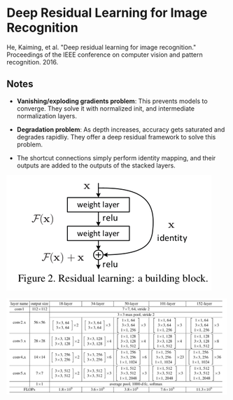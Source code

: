 # Deep Residual Learning for Image Recognition

He, Kaiming, et al. "Deep residual learning for image recognition." Proceedings of the IEEE conference on computer vision and pattern recognition. 2016.

## Notes

* **Vanishing/exploding gradients problem**: This prevents models to converge. They solve it with normalized init, and intermediate normalization layers.

* **Degradation problem**: As depth increases, accuracy gets saturated and degrades rapidliy. They offer a deep residual framework to solve this problem. 

* The shortcut connections simply perform identity mapping, and their outputs are added to the outputs of the stacked layers.

![Residual Block](figures/residual_block.png)

![Architecture](figures/architecture.png)
